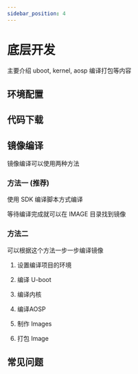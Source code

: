 ```yaml
---
sidebar_position: 4
---
```


# 底层开发

主要介绍 uboot, kernel, aosp 编译打包等内容

## 环境配置

## 代码下载

## 镜像编译

镜像编译可以使用两种方法

### 方法一 (**推荐**)

使用 SDK 编译脚本方式编译

等待编译完成就可以在 IMAGE 目录找到镜像

### 方法二

可以根据这个方法一步一步编译镜像

1. 设置编译项目的环境

2. 编译 U-boot

3. 编译内核

4. 编译AOSP

5. 制作 Images

6. 打包 Image

## 常见问题
